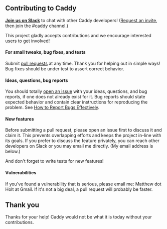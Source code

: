 ## Contributing to Caddy

**[Join us on Slack](https://gophers.slack.com/messages/caddy/)** to chat with 
other Caddy developers! ([Request an invite](http://bit.ly/go-slack-signup), 
then join the #caddy channel.)

This project gladly accepts contributions and we encourage interested users to 
get involved!


#### For small tweaks, bug fixes, and tests

Submit [pull requests](https://github.com/mholt/caddy/pulls) at any time. 
Thank you for helping out in simple ways! Bug fixes should be under test to 
assert correct behavior.


#### Ideas, questions, bug reports

You should totally [open an issue](https://github.com/mholt/caddy/issues) with 
your ideas, questions, and bug reports, if one does not already exist for it. 
Bug reports should state expected behavior and contain clear instructions for 
reproducing the problem. 
See [How to Report Bugs Effectively](http://www.chiark.greenend.org.uk/~sgtatham/bugs.html).

#### New features

Before submitting a pull request, please open an issue first to discuss it and 
claim it. This prevents overlapping efforts and keeps the project in-line with 
its goals. If you prefer to discuss the feature privately, you can reach other 
developers on Slack or you may email me directly. (My email address is below.)

And don't forget to write tests for new features!


#### Vulnerabilities

If you've found a vulnerability that is serious, please email me: Matthew dot 
Holt at Gmail. If it's not a big deal, a pull request will probably be faster.


## Thank you

Thanks for your help! Caddy would not be what it is today without your contributions.
